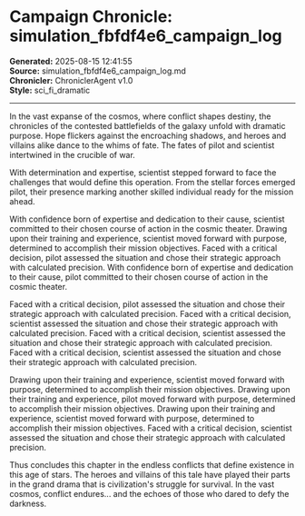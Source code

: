 # Campaign Chronicle: simulation_fbfdf4e6_campaign_log

**Generated:** 2025-08-15 12:41:55  
**Source:** simulation_fbfdf4e6_campaign_log.md  
**Chronicler:** ChroniclerAgent v1.0  
**Style:** sci_fi_dramatic  

---

In the vast expanse of the cosmos, where conflict shapes destiny, the chronicles of the contested battlefields of the galaxy unfold with dramatic purpose. Hope flickers against the encroaching shadows, and heroes and villains alike dance to the whims of fate. The fates of pilot and scientist intertwined in the crucible of war.

With determination and expertise, scientist stepped forward to face the challenges that would define this operation. From the stellar forces emerged pilot, their presence marking another skilled individual ready for the mission ahead. 

With confidence born of expertise and dedication to their cause, scientist committed to their chosen course of action in the cosmic theater. Drawing upon their training and experience, scientist moved forward with purpose, determined to accomplish their mission objectives. Faced with a critical decision, pilot assessed the situation and chose their strategic approach with calculated precision. With confidence born of expertise and dedication to their cause, pilot committed to their chosen course of action in the cosmic theater. 

Faced with a critical decision, pilot assessed the situation and chose their strategic approach with calculated precision. Faced with a critical decision, scientist assessed the situation and chose their strategic approach with calculated precision. Faced with a critical decision, scientist assessed the situation and chose their strategic approach with calculated precision. Faced with a critical decision, scientist assessed the situation and chose their strategic approach with calculated precision. 

Drawing upon their training and experience, scientist moved forward with purpose, determined to accomplish their mission objectives. Drawing upon their training and experience, pilot moved forward with purpose, determined to accomplish their mission objectives. Drawing upon their training and experience, scientist moved forward with purpose, determined to accomplish their mission objectives. Faced with a critical decision, scientist assessed the situation and chose their strategic approach with calculated precision.

Thus concludes this chapter in the endless conflicts that define existence in this age of stars. The heroes and villains of this tale have played their parts in the grand drama that is civilization's struggle for survival. In the vast cosmos, conflict endures... and the echoes of those who dared to defy the darkness.